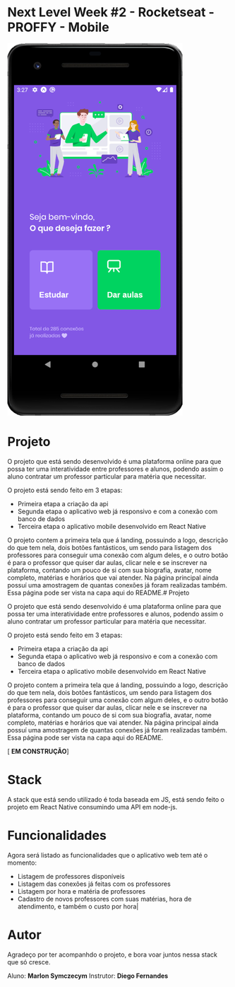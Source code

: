 # Next Level Week #2 - Rocketseat - PROFFY - Mobile
![Proffy](images/proffy.png)

# Projeto

O projeto que está sendo desenvolvido é uma plataforma online para que possa ter uma interatividade entre professores e alunos, podendo assim o aluno contratar um professor particular para matéria que necessitar.

O projeto está sendo feito em 3 etapas:
- Primeira etapa a criação da api
- Segunda etapa o aplicativo web já responsivo e com a conexão com banco de dados
- Terceira etapa o aplicativo mobile desenvolvido em React Native

O projeto contem a primeira tela que á landing, possuindo a logo, descrição do que tem nela, dois botões fantásticos, um sendo para listagem dos professores para conseguir uma conexão com algum deles, e o outro botão é para o professor que quiser dar aulas, clicar nele e se inscrever na plataforma, contando um pouco de si com sua biografia, avatar, nome completo, matérias e horários que vai atender.
Na página principal ainda possuí uma amostragem de quantas conexões já foram realizadas também.
Essa página pode ser vista na capa aqui do README.# Projeto

O projeto que está sendo desenvolvido é uma plataforma online para que possa ter uma interatividade entre professores e alunos, podendo assim o aluno contratar um professor particular para matéria que necessitar.

O projeto está sendo feito em 3 etapas:
- Primeira etapa a criação da api
- Segunda etapa o aplicativo web já responsivo e com a conexão com banco de dados
- Terceira etapa o aplicativo mobile desenvolvido em React Native

O projeto contem a primeira tela que á landing, possuindo a logo, descrição do que tem nela, dois botões fantásticos, um sendo para listagem dos professores para conseguir uma conexão com algum deles, e o outro botão é para o professor que quiser dar aulas, clicar nele e se inscrever na plataforma, contando um pouco de si com sua biografia, avatar, nome completo, matérias e horários que vai atender.
Na página principal ainda possuí uma amostragem de quantas conexões já foram realizadas também.
Essa página pode ser vista na capa aqui do README.

[ **EM CONSTRUÇÃO**]

# Stack

A stack que está sendo utilizado é toda baseada em JS, está sendo feito o projeto em React Native consumindo uma API em node-js.

# Funcionalidades

Agora será listado as funcionalidades que o aplicativo web tem até o momento:

- Listagem de professores disponíveis
- Listagem das conexões já feitas com os professores
- Listagem por hora e matéria de professores
- Cadastro de novos professores com suas matérias, hora de atendimento, e também o custo por hora|


# Autor

Agradeço por ter acompanhdo o projeto, e bora voar juntos nessa stack que só cresce.

Aluno: **Marlon Symczecym**
Instrutor: **Diego Fernandes**
